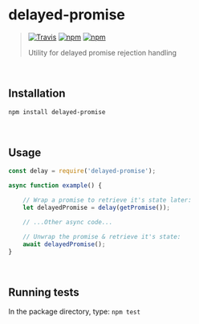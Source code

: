 # delayed-promise

> [![Travis](https://img.shields.io/travis/mpt0/node-delayed-promise.svg)]()
> [![npm](https://img.shields.io/npm/v/delayed-promise.svg)]()
> [![npm](https://img.shields.io/npm/l/delayed-promise.svg)]()
>
> Utility for delayed promise rejection handling

<br/>



## Installation
```bash
npm install delayed-promise
```

<br/>



## Usage
```js
const delay = require('delayed-promise');

async function example() {

	// Wrap a promise to retrieve it's state later:
	let delayedPromise = delay(getPromise());

	// ...Other async code...

	// Unwrap the promise & retrieve it's state:
	await delayedPromise();
}
```

<br/>



## Running tests
In the package directory, type: `npm test`
